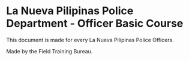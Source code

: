 # La Nueva Pilipinas Police Department - Officer Basic Course

This document is made  for every La Nueva Pilipinas Police Officers.&#x20;

Made by the Field Training Bureau.
